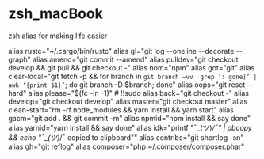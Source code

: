 # zsh_macBook
zsh alias for making life easier



alias rustc="~/.cargo/bin/rustc"
alias gl="git log --oneline --decorate --graph"
alias amend="git commit --amend"
alias pulldev="git checkout develop && git pull && git checkout -"
alias nom="npm"
alias got="git"
alias clear-local="git fetch -p && for branch in `git branch —vv  grep ‘: gone]’ | awk ‘{print $1}’`; do git branch -D $branch; done"
alias oops="git reset --hard"
alias please="$(fc -ln -1)" # !!sudo
alias back="git checkout -"
alias develop="git checkout develop"
alias master="git checkout master"
alias clean-start="rm -rf node_modules && yarn install && yarn start"
alias gacm="git add . && git commit -m"
alias npmid="npm install && say done"
alias yarnid="yarn install && say done"
alias idk="printf \"¯\_(ツ)_/¯\" | pbcopy && echo \"¯\_(ツ)_/¯ copied to clipboard\""
alias contribs="git shortlog -sn"
alias gh="git reflog"
alias composer="php ~/.composer/composer.phar"
